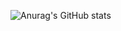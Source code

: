 ![Anurag's GitHub stats](https://github-readme-stats.vercel.app/api?username=LynnDev0&show_icons=true&theme=radical)
